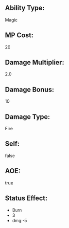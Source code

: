 ## Ability Type:
Magic

## MP Cost:
20

## Damage Multiplier:
2.0

## Damage Bonus:
10

## Damage Type:
Fire

## Self:
false

## AOE:
true

## Status Effect:
- Burn
- 3
- dmg -5
